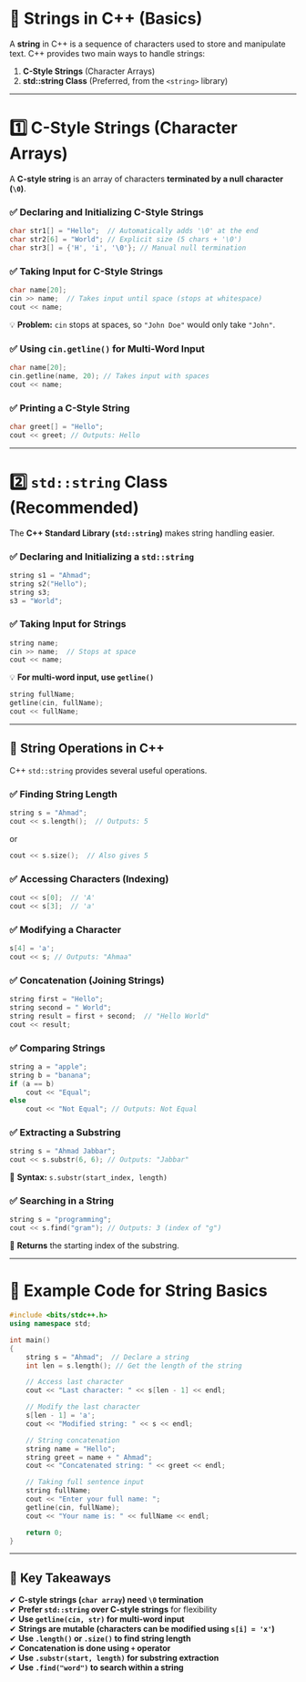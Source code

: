 # **📌 Strings in C++ (Basics)**

A **string** in C++ is a sequence of characters used to store and manipulate text. C++ provides two main ways to handle strings:

1. **C-Style Strings** (Character Arrays)
2. **std::string Class** (Preferred, from the `<string>` library)

---

# **1️⃣ C-Style Strings (Character Arrays)**

A **C-style string** is an array of characters **terminated by a null character (`\0`)**.

### **✅ Declaring and Initializing C-Style Strings**

```cpp
char str1[] = "Hello";  // Automatically adds '\0' at the end
char str2[6] = "World"; // Explicit size (5 chars + '\0')
char str3[] = {'H', 'i', '\0'}; // Manual null termination
```

### **✅ Taking Input for C-Style Strings**

```cpp
char name[20];
cin >> name;  // Takes input until space (stops at whitespace)
cout << name;
```

💡 **Problem:** `cin` stops at spaces, so `"John Doe"` would only take `"John"`.

### **✅ Using `cin.getline()` for Multi-Word Input**

```cpp
char name[20];
cin.getline(name, 20); // Takes input with spaces
cout << name;
```

### **✅ Printing a C-Style String**

```cpp
char greet[] = "Hello";
cout << greet; // Outputs: Hello
```

---

# **2️⃣ `std::string` Class (Recommended)**

The **C++ Standard Library (`std::string`)** makes string handling easier.

### **✅ Declaring and Initializing a `std::string`**

```cpp
string s1 = "Ahmad";
string s2("Hello");
string s3;
s3 = "World";
```

### **✅ Taking Input for Strings**

```cpp
string name;
cin >> name;  // Stops at space
cout << name;
```

💡 **For multi-word input, use `getline()`**

```cpp
string fullName;
getline(cin, fullName);
cout << fullName;
```

---

## **🔹 String Operations in C++**

C++ `std::string` provides several useful operations.

### **✅ Finding String Length**

```cpp
string s = "Ahmad";
cout << s.length();  // Outputs: 5
```

or

```cpp
cout << s.size();  // Also gives 5
```

### **✅ Accessing Characters (Indexing)**

```cpp
cout << s[0];  // 'A'
cout << s[3];  // 'a'
```

### **✅ Modifying a Character**

```cpp
s[4] = 'a';
cout << s; // Outputs: "Ahmaa"
```

### **✅ Concatenation (Joining Strings)**

```cpp
string first = "Hello";
string second = " World";
string result = first + second;  // "Hello World"
cout << result;
```

### **✅ Comparing Strings**

```cpp
string a = "apple";
string b = "banana";
if (a == b)
    cout << "Equal";
else
    cout << "Not Equal"; // Outputs: Not Equal
```

### **✅ Extracting a Substring**

```cpp
string s = "Ahmad Jabbar";
cout << s.substr(6, 6); // Outputs: "Jabbar"
```

🔹 **Syntax:** `s.substr(start_index, length)`

### **✅ Searching in a String**

```cpp
string s = "programming";
cout << s.find("gram"); // Outputs: 3 (index of "g")
```

🔹 **Returns** the starting index of the substring.

---

# **📌 Example Code for String Basics**

```cpp
#include <bits/stdc++.h>
using namespace std;

int main()
{
    string s = "Ahmad";  // Declare a string
    int len = s.length(); // Get the length of the string

    // Access last character
    cout << "Last character: " << s[len - 1] << endl;

    // Modify the last character
    s[len - 1] = 'a';
    cout << "Modified string: " << s << endl;

    // String concatenation
    string name = "Hello";
    string greet = name + " Ahmad";
    cout << "Concatenated string: " << greet << endl;

    // Taking full sentence input
    string fullName;
    cout << "Enter your full name: ";
    getline(cin, fullName);
    cout << "Your name is: " << fullName << endl;

    return 0;
}
```

---

## **🔹 Key Takeaways**

✔ **C-style strings (`char array`) need `\0` termination**  
✔ **Prefer `std::string` over C-style strings** for flexibility  
✔ **Use `getline(cin, str)` for multi-word input**  
✔ **Strings are mutable (characters can be modified using `s[i] = 'x'`)**  
✔ **Use `.length()` or `.size()` to find string length**  
✔ **Concatenation is done using `+` operator**  
✔ **Use `.substr(start, length)` for substring extraction**  
✔ **Use `.find("word")` to search within a string**
